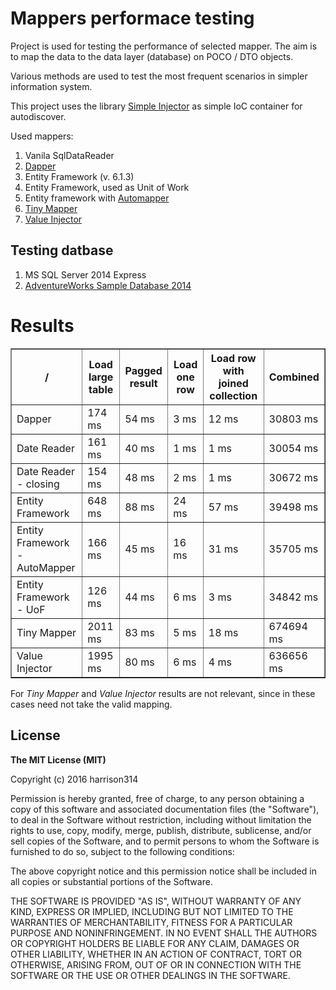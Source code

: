 # Mappers performace testing

Project is used for testing the performance of selected mapper. 
The aim is to map the data to the data layer (database) on POCO / DTO objects.

Various methods are used to test the most frequent scenarios in simpler information system.

This project uses the library [Simple Injector](http://simpleinjector.readthedocs.org/en/latest/index.html) as simple IoC container for autodiscover.

Used mappers:

1. Vanila SqlDataReader
1. [Dapper](https://github.com/StackExchange/dapper-dot-net)
1. Entity Framework (v. 6.1.3)
1. Entity Framework, used as Unit of Work
1. Entity framework with [Automapper](http://automapper.org/)
1. [Tiny Mapper](http://tinymapper.net/)
1. [Value Injector](https://www.nuget.org/packages/ValueInjecter/)

## Testing datbase
 1. MS SQL Server 2014 Express
 1. [ AdventureWorks Sample Database 2014](http://msftdbprodsamples.codeplex.com/)

# Results
<table border="1">
    <thead>
        <tr>
            <th>/</th>
            <th>Load large table</th>
            <th>Pagged result</th>
            <th>Load one row</th>
            <th>Load row with joined collection</th>
            <th>Combined</th>
        </tr>
    </thead>
    <tbody>
        <tr>
            <td>Dapper</td>
            <td>174 ms</td>
            <td>54 ms</td>
            <td>3 ms</td>
            <td>12 ms</td>
            <td>30803 ms</td>
        </tr>
        <tr>
            <td>Date Reader</td>
            <td>161 ms</td>
            <td>40 ms</td>
            <td>1 ms</td>
            <td>1 ms</td>
            <td>30054 ms</td>
        </tr>
        <tr>
            <td>Date Reader - closing </td>
            <td>154 ms</td>
            <td>48 ms</td>
            <td>2 ms</td>
            <td>1 ms</td>
            <td>30672 ms</td>
        </tr>
        <tr>
            <td>Entity Framework</td>
            <td>648 ms</td>
            <td>88 ms</td>
            <td>24 ms</td>
            <td>57 ms</td>
            <td>39498 ms</td>
        </tr>
        <tr>
            <td>Entity Framework - AutoMapper </td>
            <td>166 ms</td>
            <td>45 ms</td>
            <td>16 ms</td>
            <td>31 ms</td>
            <td>35705 ms</td>
        </tr>
        <tr>
            <td>Entity Framework - UoF</td>
            <td>126 ms</td>
            <td>44 ms</td>
            <td>6 ms</td>
            <td>3 ms</td>
            <td>34842 ms</td>
        </tr>
        <tr>
            <td>Tiny Mapper</td>
            <td>2011 ms</td>
            <td>83 ms</td>
            <td>5 ms</td>
            <td>18 ms</td>
            <td>674694 ms</td>
        </tr>
        <tr>
            <td>Value Injector</td>
            <td>1995 ms</td>
            <td>80 ms</td>
            <td>6 ms</td>
            <td>4 ms</td>
            <td>636656 ms</td>
        </tr>
    </tbody>
</table>


For *Tiny Mapper* and *Value Injector*  results are not relevant, since in these cases need not take the valid mapping.

## License

**The MIT License (MIT)**

Copyright (c) 2016 harrison314

Permission is hereby granted, free of charge, to any person
obtaining a copy of this software and associated documentation
files (the "Software"), to deal in the Software without
restriction, including without limitation the rights to use,
copy, modify, merge, publish, distribute, sublicense, and/or sell
copies of the Software, and to permit persons to whom the
Software is furnished to do so, subject to the following
conditions:

The above copyright notice and this permission notice shall be
included in all copies or substantial portions of the Software.

THE SOFTWARE IS PROVIDED "AS IS", WITHOUT WARRANTY OF ANY KIND,
EXPRESS OR IMPLIED, INCLUDING BUT NOT LIMITED TO THE WARRANTIES
OF MERCHANTABILITY, FITNESS FOR A PARTICULAR PURPOSE AND
NONINFRINGEMENT. IN NO EVENT SHALL THE AUTHORS OR COPYRIGHT
HOLDERS BE LIABLE FOR ANY CLAIM, DAMAGES OR OTHER LIABILITY,
WHETHER IN AN ACTION OF CONTRACT, TORT OR OTHERWISE, ARISING
FROM, OUT OF OR IN CONNECTION WITH THE SOFTWARE OR THE USE OR
OTHER DEALINGS IN THE SOFTWARE.
